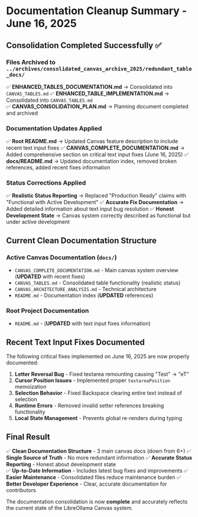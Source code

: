 # Documentation Cleanup Summary - June 16, 2025

## Consolidation Completed Successfully ✅

### Files Archived to `../archives/consolidated_canvas_archive_2025/redundant_table_docs/`

✅ **ENHANCED_TABLES_DOCUMENTATION.md** → Consolidated into `CANVAS_TABLES.md`
✅ **ENHANCED_TABLE_IMPLEMENTATION.md** → Consolidated into `CANVAS_TABLES.md`  
✅ **CANVAS_CONSOLIDATION_PLAN.md** → Planning document completed and archived

### Documentation Updates Applied

✅ **Root README.md** → Updated Canvas feature description to include recent text input fixes
✅ **CANVAS_COMPLETE_DOCUMENTATION.md** → Added comprehensive section on critical text input fixes (June 16, 2025)
✅ **docs/README.md** → Updated documentation index, removed broken references, added recent fixes information

### Status Corrections Applied

✅ **Realistic Status Reporting** → Replaced "Production Ready" claims with "Functional with Active Development"
✅ **Accurate Fix Documentation** → Added detailed information about text input bug resolution
✅ **Honest Development State** → Canvas system correctly described as functional but under active development

## Current Clean Documentation Structure

### Active Canvas Documentation (`docs/`)
- `CANVAS_COMPLETE_DOCUMENTATION.md` - Main canvas system overview (**UPDATED** with recent fixes)
- `CANVAS_TABLES.md` - Consolidated table functionality (realistic status)
- `CANVAS_ARCHITECTURE_ANALYSIS.md` - Technical architecture
- `README.md` - Documentation index (**UPDATED** references)

### Root Project Documentation
- `README.md` - (**UPDATED** with text input fixes information)

## Recent Text Input Fixes Documented

The following critical fixes implemented on June 16, 2025 are now properly documented:

1. **Letter Reversal Bug** - Fixed textarea remounting causing "Test" → "eT" 
2. **Cursor Position Issues** - Implemented proper `textareaPosition` memoization
3. **Selection Behavior** - Fixed Backspace clearing entire text instead of selection
4. **Runtime Errors** - Removed invalid setter references breaking functionality
5. **Local State Management** - Prevents global re-renders during typing

## Final Result

✅ **Clean Documentation Structure** - 3 main canvas docs (down from 6+)
✅ **Single Source of Truth** - No more redundant information
✅ **Accurate Status Reporting** - Honest about development state  
✅ **Up-to-Date Information** - Includes latest bug fixes and improvements
✅ **Easier Maintenance** - Consolidated files reduce maintenance burden
✅ **Better Developer Experience** - Clear, accurate documentation for contributors

The documentation consolidation is now **complete** and accurately reflects the current state of the LibreOllama Canvas system.
